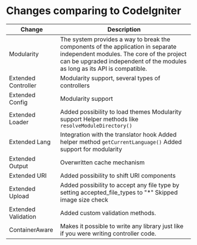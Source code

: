 # Changes comparing to CodeIgniter

| Change                    | Description                                                                                                                                                                                                 |
|---------------------------|-------------------------------------------------------------------------------------------------------------------------------------------------------------------------------------------------------------|
| Modularity                | The system provides a way to break the components of the application in separate independent modules. The core of the project can be upgraded independent of the modules as long as its API is compatible.  |
| Extended Controller       | Modularity support, several types of controllers                                                                                                                                                            |
| Extended Config           | Modularity support                                                                                                                                                                                          |
| Extended Loader           | Added possibility to load themes Modularity support Helper methods like `resolveModuleDirectory()`                                                                                                          |
| Extended Lang             | Integration with the translator hook Added helper method `getCurrentLanguage()` Added support for modularity                                                                                                |
| Extended Output           | Overwritten cache mechanism                                                                                                                                                                                 |
| Extended URI              | Added possibility to shift URI components                                                                                                                                                                   |
| Extended Upload           | Added possibility to accept any file type by setting accepted_file_types to "*" Skipped image size check                                                                                                    |
| Extended Validation       | Added custom validation methods.                                                                                                                                                                            |
| ContainerAware            | Makes it possible to write any library just like if you were writing controller code.                                                                                                                       |